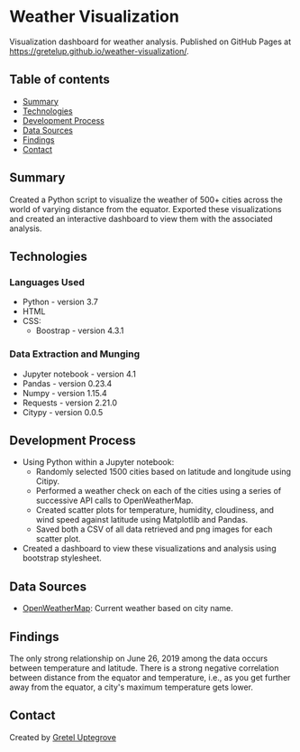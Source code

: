 # Weather Visualization

Visualization dashboard for weather analysis. Published on GitHub Pages at <https://gretelup.github.io/weather-visualization/>.

## Table of contents

* [Summary](#summary)
* [Technologies](#technologies)
* [Development Process](#development-process)
* [Data Sources](#data-sources)
* [Findings](#findings)
* [Contact](#contact)

## Summary

Created a Python script to visualize the weather of 500+ cities across the world of varying distance from the equator. Exported these visualizations and created an interactive dashboard to view them with the associated analysis.

## Technologies

### Languages Used

* Python - version 3.7
* HTML
* CSS:
  * Boostrap - version 4.3.1

### Data Extraction and Munging

* Jupyter notebook - version 4.1
* Pandas - version 0.23.4
* Numpy - version 1.15.4
* Requests -  version 2.21.0
* Citypy - version 0.0.5

## Development Process

* Using Python within a Jupyter notebook:
  * Randomly selected 1500 cities based on latitude and longitude using Citipy.
  * Performed a weather check on each of the cities using a series of successive API calls to OpenWeatherMap.
  * Created scatter plots for temperature, humidity, cloudiness, and wind speed against latitude using Matplotlib and Pandas.
  * Saved both a CSV of all data retrieved and png images for each scatter plot.
* Created a dashboard to view these visualizations and analysis using bootstrap stylesheet.

## Data Sources

* [OpenWeatherMap](https://openweathermap.org/):  Current weather based on city name.

## Findings

The only strong relationship on June 26, 2019 among the data occurs between temperature and latitude. There is a strong negative correlation between distance from the equator and temperature, i.e., as you get further away from the equator, a city's maximum temperature gets lower.

## Contact

Created by [Gretel Uptegrove](https://gretelup.github.io/)

